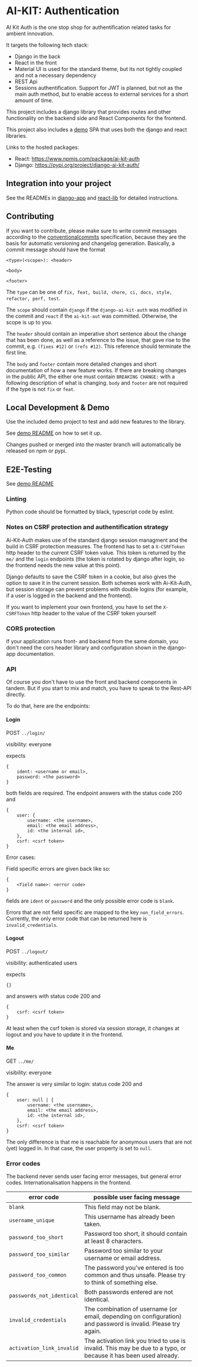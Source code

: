 # AI-KIT: Authentication

AI Kit Auth is the one stop shop for authentification related tasks for
ambient innovation.

It targets the following tech stack:

* Django in the back
* React in the front
* Material UI is used for the standard theme, but its not tightly coupled and
not a necessary dependency
* REST Api
* Sessions authentification. Support for JWT is planned, but not as the main
auth method, but to enable access to external services for a short amount of
time.

This project includes a django library that provides routes and other
functionality on the backend side and React Components for the frontend.

This project also includes a [demo](demo/README.md) SPA that uses both the django and react libraries.

Links to the hosted packages:
* React: https://www.npmjs.com/package/ai-kit-auth
* Django: https://pypi.org/project/django-ai-kit-auth/

## Integration into your project

See the READMEs in [django-app](django-app/README.rst) and [react-lib](react-lib/README.md) for detailed instructions.

## Contributing

If you want to contribute, please make sure to write commit messages
according to the [conventionalcommits](https://www.conventionalcommits.org/en/v1.0.0/#summary)
specification, because they are the basis for automatic versioning and
changelog generation. Basically, a commit message should have the format

```
<type>(<scope>): <header>

<body>

<footer>
```

The `type` can be one of `fix, feat, build, chore, ci, docs, style, refactor, perf, test`.

The `scope` should contain `django` if the `django-ai-kit-auth` was modified
in the commit and `react` if the `ai-kit-aut` was committed. Otherwise,
the scope is up to you.

The `header` should contain an imperative short sentence about the change
that has been done, as well as a reference to the issue, that gave rise to
the commit, e.g. `(fixes #12)` or `(refs #12)`. This reference should
terminate the first line.

The `body` and `footer` contain more detailed changes and short documentation
of how a new feature works. If there are breaking changes in the public API,
the either one must contain `BREAKING CHANGE:` with a following description
of what is changing. `body` and `footer` are not required if the type is not
`fix` or `feat`.

## Local Development & Demo

Use the included demo project to test and add new features to the library.

See [demo README](demo/README.md) on how to set it up.

Changes pushed or merged into the master branch will automatically be released on npm or pypi.

## E2E-Testing

See [demo README](demo/README.md)

### Linting

Python code should be formatted by black, typescript code by eslint.

### Notes on CSRF protection and authentification strategy

Ai-Kit-Auth makes use of the standard django session managment and
the build in CSRF protection measures. The frontend has to set a `X-CSRFToken`
http header to the current CSRF token value. This token is returned by the
`me/` and the `login` endpoints (the token is rotated by django after login, 
so the frontend needs the new value at this point). 

Django defaults to save the CSRF token in a cookie, but also gives the option
to save it in the current session. Both schemes work with Ai-Kit-Auth, but 
session storage can prevent problems with double logins (for example, if a 
user is logged in the backend and the frontend).

If you want to implement your own frontend, you have to set the `X-CSRFToken`
http header to the value of the CSRF token yourself

### CORS protection

If your application runs front- and backend from the same domain, you don't need
the cors header library and configuration shown in the django-app documentation.

### API

Of course you don't have to use the front and backend components in tandem.
But if you start to mix and match, you have to speak to the Rest-API directly.

To do that, here are the endpoints:


#### Login

POST `../login/`

visibility: everyone

expects 
```
{
    ident: <username or email>,
    password: <the password>
}
``` 

both fields are required. The endpoint answers with the status code 200
and 

```
{
    user: {
        username: <the username>,
        email: <the email address>,
        id: <the internal id>,
    },
    csrf: <csrf token>
}
``` 

Error cases:

Field specific errors are given back like so:

```
{
    <field name>: <error code> 
}
```

fields are `ident` or `password` and the only possible error code is `blank`.

Errors that are not field specific are mapped to the key `non_field_errors`. 
Currently, the only error code that can be returned here is `invalid_credentials`.


#### Logout

POST `../logout/`

visibility: authenticated users

expects 
```
{}
``` 

and answers with status code 200 and 

```
{
    csrf: <csrf token>
}
``` 

At least when the csrf token is stored via session storage, it changes
at logout and you have to update it in the frontend.


#### Me

GET `../me/`

visibility: everyone

The answer is very similar to login: status code 200 and 

```
{
    user: null | {
        username: <the username>,
        email: <the email address>,
        id: <the internal id>,
    },
    csrf: <csrf token>
}
``` 


The only difference is that me is reachable for anonymous users that
are not (yet) logged in. In that case, the user property is set to
`null`.



### Error codes

The backend never sends user facing error messages, but general error codes.
Internationalisation happens in the frontend.

| error code                | possible user facing message                                 |
| ---                       | ---                                                          |
| `blank`                   | This field may not be blank.                                 |
| `username_unique`         | This username has already been taken.                        | 
| `password_too_short`      | Password too short, it should contain at least 8 characters. |
| `password_too_similar`    | Password too similar to your username or email address.      |
| `password_too_common`     | The password you've entered is too common and thus unsafe. Please try to think of something else. |
| `passwords_not_identical` | Both passwords entered are not identical.                    |
| `invalid_credentials`     | The combination of username (or email, depending on configuration) and password is invalid. Please try again. |
| `activation_link_invalid` | The activation link you tried to use is invalid. This may be due to a typo, or because it has been used already. |              
